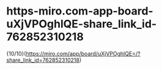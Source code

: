 # https-miro.com-app-board-uXjVPOghlQE-share_link_id-762852310218
{10/10}(https://miro.com/app/board/uXjVPOghlQE=/?share_link_id=762852310218)
